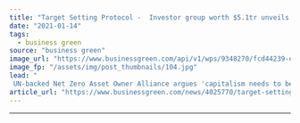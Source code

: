 ```yaml
---
title: "Target Setting Protocol -  Investor group worth $5.1tr unveils 2025 portfolio decarbonisation goals"
date: "2021-01-14"
tags: 
  - business green
source: "business green"
image_url: "https://www.businessgreen.com/api/v1/wps/9348270/fcd44239-ef1c-438f-802e-da6311c9db92/7/iw-climate-change-renewable-011-185x114.jpg"
image_fp: "/assets/img/post_thumbnails/104.jpg"
lead: "
 UN-backed Net Zero Asset Owner Alliance argues 'capitalism needs to become more sustainable' as group sets out plans to slash emissions from investment portfolios and step up engagement with carbon intensive sectors ..."
article_url: "https://www.businessgreen.com/news/4025770/target-setting-protocol-investor-group-worth-usd-1tr-unveils-2025-portfolio-decarbonisation-goals"
---
```


---
